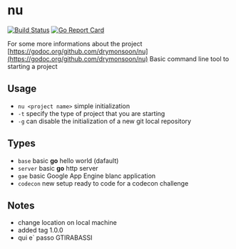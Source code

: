 # nu

[![Build Status](https://travis-ci.org/drymonsoon/nu.svg?branch=master)](https://travis-ci.org/drymonsoon/nu)
[![Go Report Card](https://goreportcard.com/badge/github.com/drymonsoon/nu)](https://goreportcard.com/report/github.com/drymonsoon/nu)

For some more informations about the project [https://godoc.org/github.com/drymonsoon/nu](https://godoc.org/github.com/drymonsoon/nu)
Basic command line tool to starting a project

## Usage

- `nu <project name>` simple initialization
- `-t` specify the type of project that you are starting
- `-g` can disable the initialization of a new git local repository

## Types

- `base` basic **go** hello world (dafault)
- `server` basic **go** http server
- `gae` basic Google App Engine blanc application
- `codecon` new setup ready to code for a codecon challenge

## Notes
- change location on local machine
- added tag 1.0.0
- qui e` passo GTIRABASSI
